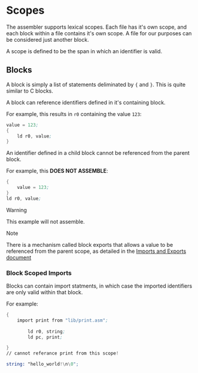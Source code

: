 # Scopes

The assembler supports lexical scopes. Each file has it's own scope, and each block within a file contains it's own scope. A file for our purposes can be considered just another block.

A scope is defined to be the span in which an identifier is valid.

## Blocks

A block is simply a list of statements deliminated by `{` and `}`. This is quite similar to C blocks.

A block can reference identifiers defined in it's containing block.

For example, this results in `r0` containing the value `123`:

``` asm
value = 123;
{
    ld r0, value;
}

```

An identifier defined in a child block cannot be referenced from the parent block.

For example, this **DOES NOT ASSEMBLE**:

```asm
{
    value = 123;
}
ld r0, value;
```

> [!WARNING]
> This example will not assemble.

> [!NOTE]
> There is a mechanism called block exports that allows a value to be referenced from the parent scope, as detailed in the [Imports and Exports document](imports-and-exports.md#block-exports)

### Block Scoped Imports

Blocks can contain import statments, in which case the imported identifiers are only valid within that block.

For example:

```asm
{
    import print from "lib/print.asm";
  
        ld r0, string;
        ld pc, print;

}
// cannot referance print from this scope!

string: "hello_world!\n\0";
```
